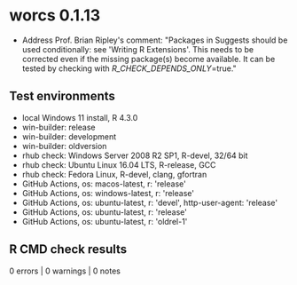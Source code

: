 # worcs 0.1.13

* Address Prof. Brian Ripley's comment: "Packages in Suggests should be used
  conditionally: see 'Writing R Extensions'. This needs to be corrected even if
  the missing package(s) become available. It can be tested by checking with
  _R_CHECK_DEPENDS_ONLY_=true."

## Test environments

* local Windows 11 install, R 4.3.0
* win-builder: release
* win-builder: development
* win-builder: oldversion
* rhub check: Windows Server 2008 R2 SP1, R-devel, 32/64 bit
* rhub check: Ubuntu Linux 16.04 LTS, R-release, GCC
* rhub check: Fedora Linux, R-devel, clang, gfortran
* GitHub Actions, os: macos-latest,   r: 'release'
* GitHub Actions, os: windows-latest, r: 'release'
* GitHub Actions, os: ubuntu-latest,   r: 'devel', http-user-agent: 'release'
* GitHub Actions, os: ubuntu-latest,   r: 'release'
* GitHub Actions, os: ubuntu-latest,   r: 'oldrel-1'

## R CMD check results

0 errors | 0 warnings | 0 notes
